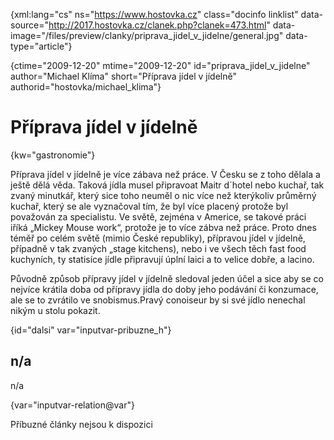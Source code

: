 
{xml:lang="cs" ns="https://www.hostovka.cz" class="docinfo linklist" data-source="http://2017.hostovka.cz/clanek.php?clanek=473.html" data-image="/files/preview/clanky/priprava\_jidel\_v_jidelne/general.jpg" data-type="article"}

{ctime="2009-12-20" mtime="2009-12-20" id="priprava\_jidel\_v\_jidelne" author="Michael Klíma" short="Příprava jídel v jídelně" authorid="hostovka/michael\_klima"}

# Příprava jídel v jídelně

<!-- generated attribute kw by user_udpatekw.sh on 2020-05-12, do not edit -->

{kw="gastronomie"}

Příprava jídel v jídelně je více zábava než práce. V Česku se z toho dělala a ještě dělá věda. Taková jídla musel připravoat Maitr d´hotel nebo kuchař, tak zvaný minutkář, který sice toho neuměl o nic více než kterýkoliv průměrný kuchař, který se ale vyznačoval tím, že byl více placený protože byl považován za specialistu. Ve světě, zejména v Americe, se takové práci iříká „Mickey Mouse work“, protože je to více zábva než práce. Proto dnes téměř po celém světě (mimio České republiky), přípravou jídel v jídelně, případně v tak zvaných „stage kitchens), nebo i ve všech těch fast food kuchyních, ty statisíce jídle připravují úplní laici a to velice dobře, a lacino.

Původně způsob přípravy jídel v jídelně sledoval jeden účel a sice aby se co nejvíce krátila doba od přípravy jídla do doby jeho podávání či konzumace, ale se to zvrátilo ve snobismus.Pravý conoiseur by si své jídlo nenechal nikým u stolu pokazit.

{id="dalsi" var="inputvar-pribuzne_h"}

## n/a

n/a

{var="inputvar-relation@var"}

Příbuzné články nejsou k dispozici

